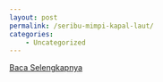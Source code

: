 ```yaml
---
layout: post
permalink: /seribu-mimpi-kapal-laut/
categories:
    - Uncategorized
---
```


[Baca Selengkapnya](/10)